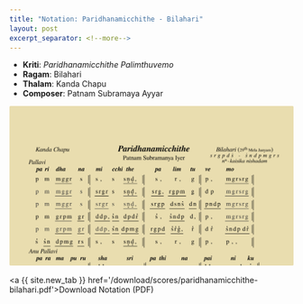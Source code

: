 ```yaml
---
title: "Notation: Paridhanamicchithe - Bilahari"
layout: post
excerpt_separator: <!--more-->
---
```


* **Kriti**: *Paridhanamicchithe Palimthuvemo*
* **Ragam**: Bilahari
* **Thalam**: Kanda Chapu
* **Composer**: Patnam Subramaya Ayyar

<div class="embed-responsive-16by9 pb-3">
    <img 
        class="img-fluid"
        src="/images/sample-paridhanamicchithe.png"
        alt="Paridhanamicchithe (music notation sample)"
    />
</div>

<!--more-->
<a {{ site.new_tab }} href='/download/scores/paridhanamicchithe-bilahari.pdf'>Download Notation (PDF)</a>
